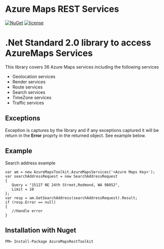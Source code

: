 # Azure Maps REST Services

[![NuGet](https://img.shields.io/badge/NuGet-4.0.0-blue.svg)](https://www.nuget.org/packages/AzureMapsRestToolkit/)
[![license](https://img.shields.io/badge/license-MIT-yellow.svg)](https://github.com/perfahlen/AzureMapsRestServices/blob/master/LICENSE)


# .Net Standard 2.0 library to access AzureMaps Services
This library covers 36 Azure Maps services including the following services
- Geolocation services
- Render services
- Route services
- Search services
- TimeZone services
- Traffic services

## Exceptions
Exception is captures by the library and if any exceptions captured it will be return in the __Error__ proprty in the returned object. See example below.

## Example
Search address example
```
var am = new AzureMapsToolkit.AzureMapsServices('<Azure Maps Key>');
var searchAddressRequest = new SearchAddressRequest
{
   Query = "15127 NE 24th Street,Redmond, WA 98052",
   Limit = 10
};
var resp = am.GetSearchAddress(searchAddressRequest).Result;
if (resp.Error == null)
{
   //Handle error
}

```

## Installation with Nuget
```
PM> Install-Package AzureMapsRestToolkit
```

